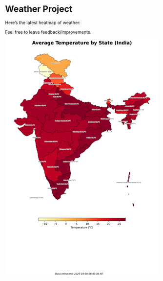 # Weather Project

Here’s the latest heatmap of weather:

Feel free to leave feedback/improvements.

![India Heatmap](docs/assets/india_heatmap.png?v=E33329)
